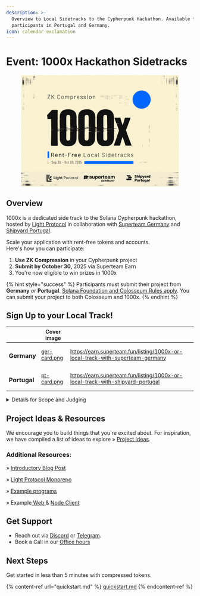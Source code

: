 ```yaml
---
description: >-
  Overview to Local Sidetracks to the Cypherpunk Hackathon. Available for
  participants in Portugal and Germany.
icon: calendar-exclamation
---
```


# Event: 1000x Hackathon Sidetracks

<figure><img src=".gitbook/assets/1000x-cypherpunk-docs.png" alt=""><figcaption></figcaption></figure>

## Overview

1000x is a dedicated side track to the Solana Cypherpunk hackathon, hosted by [Light Protocol](https://x.com/LightProtocol) in collaboration with [Superteam Germany](https://x.com/SuperteamDE) and [Shipyard Portugal](https://x.com/SolanaPT).&#x20;

Scale your application with rent-free tokens and accounts.\
Here's how you can participate:

1. **Use ZK Compression** in your Cypherpunk project
2. **Submit by October 30,** 2025 via Superteam Earn
3. You're now eligible to win prizes in 1000x

{% hint style="success" %}
Participants must submit their project from **Germany** _or_ **Portugal**. [Solana Foundation and Colosseum Rules apply](https://www.colosseum.org/files/Breakout%20Hackathon%20Official%20Rules%202025.pdf). You can submit your project to both Colosseum and 1000x.
{% endhint %}

## **Sign Up to your Local Track!**

<table data-card-size="large" data-view="cards"><thead><tr><th></th><th data-hidden data-card-cover data-type="image">Cover image</th><th data-hidden data-card-target data-type="content-ref"></th></tr></thead><tbody><tr><td><h3>Germany</h3></td><td><a href=".gitbook/assets/ger-card.png">ger-card.png</a></td><td><a href="https://earn.superteam.fun/listing/1000x-or-local-track-with-superteam-germany">https://earn.superteam.fun/listing/1000x-or-local-track-with-superteam-germany</a></td></tr><tr><td><h3>Portugal</h3></td><td><a href=".gitbook/assets/pt-card.png">pt-card.png</a></td><td><a href="https://earn.superteam.fun/listing/1000x-or-local-track-with-shipyard-portugal">https://earn.superteam.fun/listing/1000x-or-local-track-with-shipyard-portugal</a></td></tr></tbody></table>

<details>

<summary>Details for Scope and Judging</summary>

Projects **must use compressed tokens or compressed accounts** in some capacity to be eligible, in addition to the following requirements:

* The [Solana Foundation](https://www.colosseum.org/files/Breakout%20Hackathon%20Official%20Rules%202025.pdf) and [Colosseum Hackathon](https://www.colosseum.org/files/Breakout%20Hackathon%20Official%20Rules%202025.pdf) rules apply.
* Each participant can have a maximum of 1 project submission count towards scoring in this side track.
* We award the prizes at our sole discretion. We reserve the right not to award the participation bounty if a submission is deemed insufficient in effort or quality.

Once all submissions are collected, we will distribute a list to the side-track judges for evaluation, based on the following criteria:

* Functionality
* Potential impact
* Novelty
* Design
* Extensibility

After the judges complete individual evaluations, they will discuss and choose the winners based on the project’s weighted scores.

</details>

## Project Ideas & Resources

We encourage you to build things that you're excited about. For inspiration, we have compiled a list of ideas to explore » [Project Ideas](https://github.com/Lightprotocol/cypherpunk-hackathon/blob/main/ideas.md).

### **Additional Resources:**

» [Introductory Blog Post](https://www.helius.dev/blog/zk-compression-keynote-breakpoint-2024)

» [Light Protocol Monorepo](https://github.com/Lightprotocol/light-protocol)

» [Example programs](https://github.com/Lightprotocol/program-examples)

» Example[ Web ](https://github.com/Lightprotocol/example-web-client)& [Node Client](https://github.com/Lightprotocol/example-nodejs-client)

## Get Support

* Reach out via [Discord](https://discord.com/invite/CYvjBgzRFP) or [Telegram](https://t.me/tilo_light).
* Book a Call in our [Office hours](https://calendly.com/tilo-light/1000x-office-hours)

## Next Steps

Get started in less than 5 minutes with compressed tokens.

{% content-ref url="quickstart.md" %}
[quickstart.md](quickstart.md)
{% endcontent-ref %}
